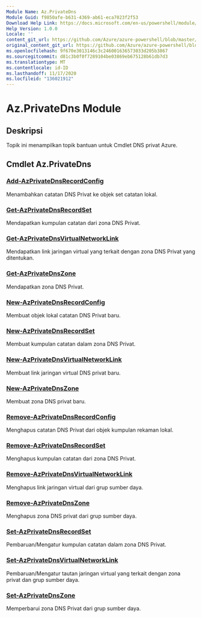 ```yaml
---
Module Name: Az.PrivateDns
Module Guid: f9850afe-b631-4369-ab61-eca7023f2f53
Download Help Link: https://docs.microsoft.com/en-us/powershell/module/az.privatedns
Help Version: 1.0.0
Locale: ''
content_git_url: https://github.com/Azure/azure-powershell/blob/master/src/PrivateDns/PrivateDns/help/Az.PrivateDNS.md
original_content_git_url: https://github.com/Azure/azure-powershell/blob/master/src/PrivateDns/PrivateDns/help/Az.PrivateDNS.md
ms.openlocfilehash: 9f670e3013146c3c246001636573033d205b3867
ms.sourcegitcommit: d81c3b0f0f7289104be03869eb675128b61db7d3
ms.translationtype: MT
ms.contentlocale: id-ID
ms.lasthandoff: 11/17/2020
ms.locfileid: "136021912"
---
```

# Az.PrivateDns Module
## Deskripsi
Topik ini menampilkan topik bantuan untuk Cmdlet DNS privat Azure.

## Cmdlet Az.PrivateDns
### [Add-AzPrivateDnsRecordConfig](Add-AzPrivateDnsRecordConfig.md)
Menambahkan catatan DNS Privat ke objek set catatan lokal.

### [Get-AzPrivateDnsRecordSet](Get-AzPrivateDnsRecordSet.md)
Mendapatkan kumpulan catatan dari zona DNS Privat.

### [Get-AzPrivateDnsVirtualNetworkLink](Get-AzPrivateDnsVirtualNetworkLink.md)
Mendapatkan link jaringan virtual yang terkait dengan zona DNS Privat yang ditentukan.

### [Get-AzPrivateDnsZone](Get-AzPrivateDnsZone.md)
Mendapatkan zona DNS Privat.

### [New-AzPrivateDnsRecordConfig](New-AzPrivateDnsRecordConfig.md)
Membuat objek lokal catatan DNS Privat baru.

### [New-AzPrivateDnsRecordSet](New-AzPrivateDnsRecordSet.md)
Membuat kumpulan catatan dalam zona DNS Privat.

### [New-AzPrivateDnsVirtualNetworkLink](New-AzPrivateDnsVirtualNetworkLink.md)
Membuat link jaringan virtual DNS privat baru.

### [New-AzPrivateDnsZone](New-AzPrivateDnsZone.md)
Membuat zona DNS privat baru.

### [Remove-AzPrivateDnsRecordConfig](Remove-AzPrivateDnsRecordConfig.md)
Menghapus catatan DNS Privat dari objek kumpulan rekaman lokal.

### [Remove-AzPrivateDnsRecordSet](Remove-AzPrivateDnsRecordSet.md)
Menghapus kumpulan catatan dari zona DNS Privat.

### [Remove-AzPrivateDnsVirtualNetworkLink](Remove-AzPrivateDnsVirtualNetworkLink.md)
Menghapus link jaringan virtual dari grup sumber daya.

### [Remove-AzPrivateDnsZone](Remove-AzPrivateDnsZone.md)
Menghapus zona DNS privat dari grup sumber daya.

### [Set-AzPrivateDnsRecordSet](Set-AzPrivateDnsRecordSet.md)
Pembaruan/Mengatur kumpulan catatan dalam zona DNS Privat.

### [Set-AzPrivateDnsVirtualNetworkLink](Set-AzPrivateDnsVirtualNetworkLink.md)
Pembaruan/Mengatur tautan jaringan virtual yang terkait dengan zona privat dan grup sumber daya.

### [Set-AzPrivateDnsZone](Set-AzPrivateDnsZone.md)
Memperbarui zona DNS Privat dari grup sumber daya.

